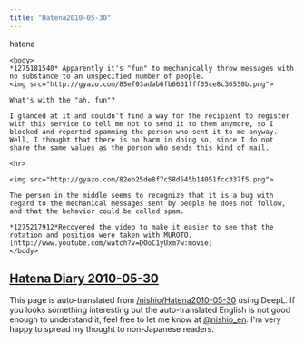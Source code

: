 ```yaml
---
title: "Hatena2010-05-30"
---
```


hatena

```
<body>
*1275181540* Apparently it's "fun" to mechanically throw messages with no substance to an unspecified number of people.
<img src="http://gyazo.com/85ef03adab6fb6631fff05ce8c36550b.png">

What's with the "ah, fun"?

I glanced at it and couldn't find a way for the recipient to register with this service to tell me not to send it to them anymore, so I blocked and reported spamming the person who sent it to me anyway. Well, I thought that there is no harm in doing so, since I do not share the same values as the person who sends this kind of mail.

<hr>

<img src="http://gyazo.com/82eb25de8f7c58d545b14051fcc337f5.png">

The person in the middle seems to recognize that it is a bug with regard to the mechanical messages sent by people he does not follow, and that the behavior could be called spam.

*1275217912*Recovered the video to make it easier to see that the rotation and position were taken with MUROTO.
[http://www.youtube.com/watch?v=DOoC1yUxm7w:movie]
</body>
```


[Hatena Diary 2010-05-30](https://nishiohirokazu.hatenadiary.org/archive/2010/05/30)
---
This page is auto-translated from [/nishio/Hatena2010-05-30](https://scrapbox.io/nishio/Hatena2010-05-30) using DeepL. If you looks something interesting but the auto-translated English is not good enough to understand it, feel free to let me know at [@nishio_en](https://twitter.com/nishio_en). I'm very happy to spread my thought to non-Japanese readers.